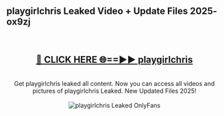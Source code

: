 <h2>playgirlchris Leaked Video + Update Files 2025- ox9zj</h2>
<br>
<div align="center">
<h2><a href="https://libra.edu.pl?playgirlchris" rel="nofollow">🔴 CLICK HERE 🌐==►► playgirlchris</a></h2>
<br>
Get playgirlchris leaked all content. Now you can access all videos and pictures of playgirlchris Leaked. New Updated Files 2025!
<br>
<br>
<a href="https://libra.edu.pl?playgirlchris" rel="nofollow" data-target="animated-image.originalLink"><img src="https://i.ibb.co.com/WyWwxjT/player-gif2.gif" alt="playgirlchris Leaked OnlyFans" style="max-width: 100%; display: inline-block;" data-target="animated-image.originalImage"></a>
</div>
<br>